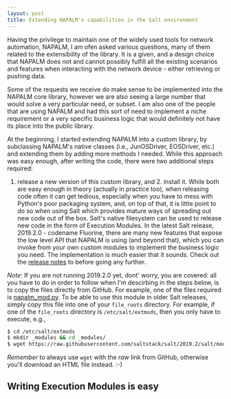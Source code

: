```yaml
---
layout: post
title: Extending NAPALM's capabilities in the Salt environment
---
```


Having the privilege to maintain one of the widely used tools for network
automation, NAPALM, I am ofen asked various questions, many of them related to
the extensibility of the library. It is a given, and a design choice that NAPALM
does not and cannot possibly fulfill all the existing scenarios and features
when interacting with the network device - either retrieving or pushing data.

Some of the requests we receive do make sense to be implemented into the NAPALM
core library, however we are also seeing a large number that would solve a very
particular need, or subset. I am also one of the people that are using NAPALM
and had this sort of need to implement a niche requirement or a very specific
business logic that would definitely not have its place into the public library.

At the beginning, I started extending NAPALM into a custom library, by
subclassing NAPALM's native classes (i.e., JunOSDriver, EOSDriver, etc.) and
extending them by adding more methods I needed. While this approach was easy
enough, after writing the code, there were two additional steps required:
1. release a new version of this custom library, and 2. install it. While both
are easy enough in theory (actually in practice too), when releasing code often
it can get tedious, especially when you have to mess with Python's poor
packaging system, and, on top of that, it is little point to do so when using
Salt which provides mature ways of spreading out new code out of the box. Salt's
native filesystem can be used to release new code in the form of Execution
Modules. In the latest Salt release, 2019.2.0 - codename Fluorine, there are
many new features that expose the low level API that NAPALM is using (and beyond
that), which you can invoke from your own custom modules to implement the
business logic you need. The implementation is much easier that it sounds.
Check out the [release notes](https://docs.saltstack.com/en/develop/topics/releases/2019.2.0.html#napalm)
to before going any further.

*Note*: If you are not running 2019.2.0 yet, dont' worry, you are covered: all
you have to do in order to follow when I'm descirbing in the steps below, is to
copy the files directly from GitHub. For example, one of the files required is
[napalm_mod.py](https://github.com/saltstack/salt/blob/2019.2/salt/modules/napalm_mod.py).
To be able to use this module in older Salt releases, simply copy this file into
one of your ``file_roots`` directory. For example, if one of the ``file_roots``
directory is ``/etc/salt/extmods``, then you only have to execute, e.g.,

```bash
$ cd /etc/salt/extmods
$ mkdir _modules && cd _modules/
$ wget https://raw.githubusercontent.com/saltstack/salt/2019.2/salt/modules/napalm_mod.py
```

*Remember* to always use ``wget`` with the _raw_ link from GitHub, otherwise
you'll download an HTML file instead. :-)

Writing Execution Modules is easy
---------------------------------

